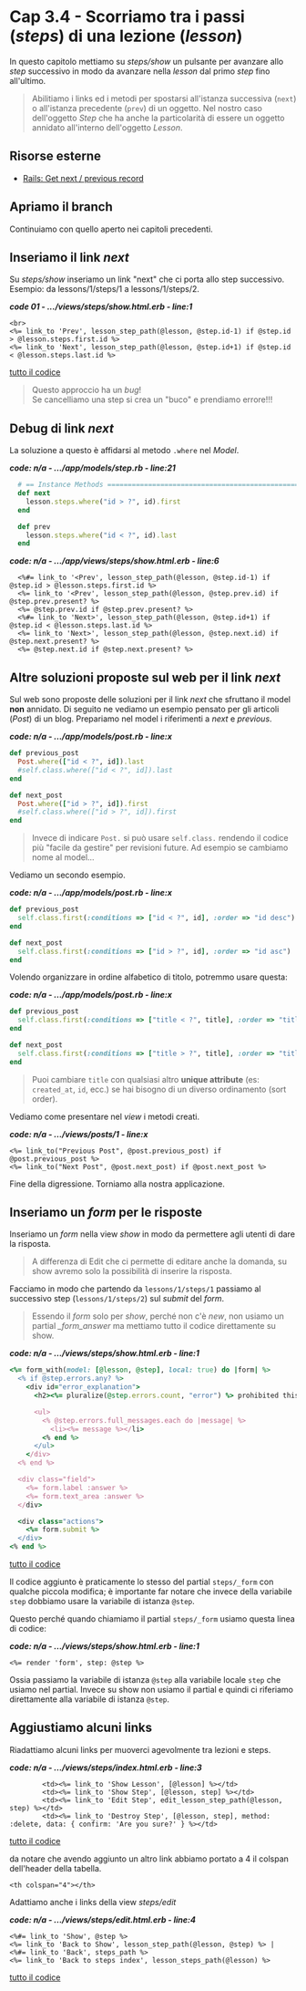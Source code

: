 # <a name="top"></a> Cap 3.4 - Scorriamo tra i passi (*steps*) di una lezione (*lesson*)

In questo capitolo mettiamo su *steps/show* un pulsante per avanzare allo *step* successivo in modo da avanzare nella *lesson* dal primo *step* fino all'ultimo.

> Abilitiamo i links ed i metodi per spostarsi all'istanza successiva (`next`) o all'istanza precedente (`prev`) di un oggetto. Nel nostro caso dell'oggetto *Step* che ha anche la particolarità di essere un oggetto annidato all'interno dell'oggetto *Lesson*.



## Risorse esterne

- [Rails: Get next / previous record](https://stackoverflow.com/questions/7394088/rails-get-next-previous-record)



## Apriamo il branch

Continuiamo con quello aperto nei capitoli precedenti.



## Inseriamo il link *next*

Su *steps/show* inseriamo un link "next" che ci porta allo step successivo.
Esempio: da lessons/1/steps/1 a lessons/1/steps/2.

***code 01 - .../views/steps/show.html.erb - line:1***

```html+erb
<br>
<%= link_to 'Prev', lesson_step_path(@lesson, @step.id-1) if @step.id > @lesson.steps.first.id %>
<%= link_to 'Next', lesson_step_path(@lesson, @step.id+1) if @step.id < @lesson.steps.last.id %>
```

[tutto il codice](https://github.com/flaviobordonidev/leanpubabrandnewcms/blob/master/56-ubuntudream/03-lessons-steps/04_01-views-steps-show.html.erb)


> Questo approccio ha un *bug*! <br/>
> Se cancelliamo una step si crea un "buco" e prendiamo errore!!!



## Debug di link *next*

La soluzione a questo è affidarsi al metodo `.where` nel *Model*.

***code: n/a - .../app/models/step.rb - line:21***

```ruby
  # == Instance Methods =====================================================
  def next
    lesson.steps.where("id > ?", id).first
  end

  def prev
    lesson.steps.where("id < ?", id).last
  end
```


***code: n/a - .../app/views/steps/show.html.erb - line:6***

```html+erb
  <%#= link_to '<Prev', lesson_step_path(@lesson, @step.id-1) if @step.id > @lesson.steps.first.id %>
  <%= link_to '<Prev', lesson_step_path(@lesson, @step.prev.id) if @step.prev.present? %>
  <%= @step.prev.id if @step.prev.present? %>
  <%#= link_to 'Next>', lesson_step_path(@lesson, @step.id+1) if @step.id < @lesson.steps.last.id %>
  <%= link_to 'Next>', lesson_step_path(@lesson, @step.next.id) if @step.next.present? %>
  <%= @step.next.id if @step.next.present? %>
```



## Altre soluzioni proposte sul web per il link *next*

Sul web sono proposte delle soluzioni per il link *next* che sfruttano il model **non** annidato.
Di seguito ne vediamo un esempio pensato per gli articoli (*Post*) di un blog.
Prepariamo nel model i riferimenti a *next* e *previous*.

***code: n/a - .../app/models/post.rb - line:x***

```ruby
def previous_post
  Post.where(["id < ?", id]).last
  #self.class.where(["id < ?", id]).last
end

def next_post
  Post.where(["id > ?", id]).first
  #self.class.where(["id > ?", id]).first
end
```

> Invece di indicare `Post.` si può usare `self.class.` rendendo il codice più "facile da gestire" per revisioni future. Ad esempio se cambiamo nome al model...


Vediamo un secondo esempio.

***code: n/a - .../app/models/post.rb - line:x***

```ruby
def previous_post
  self.class.first(:conditions => ["id < ?", id], :order => "id desc")
end

def next_post
  self.class.first(:conditions => ["id > ?", id], :order => "id asc")
end
```


Volendo organizzare in ordine alfabetico di titolo, potremmo usare questa:

***code: n/a - .../app/models/post.rb - line:x***

```ruby
def previous_post
  self.class.first(:conditions => ["title < ?", title], :order => "title desc")
end

def next_post
  self.class.first(:conditions => ["title > ?", title], :order => "title asc")
end
```

> Puoi cambiare `title` con qualsiasi altro **unique attribute** (es: `created_at`, `id`, ecc.) se hai bisogno di un diverso ordinamento (sort order).


Vediamo come presentare nel *view* i metodi creati.

***code: n/a - .../views/posts/1 - line:x***

```html+erb
<%= link_to("Previous Post", @post.previous_post) if @post.previous_post %>
<%= link_to("Next Post", @post.next_post) if @post.next_post %>
```

Fine della digressione. Torniamo alla nostra applicazione.



## Inseriamo un *form* per le risposte

Inseriamo un *form* nella view *show* in modo da permettere agli utenti di dare la risposta.

> A differenza di Edit che ci permette di editare anche la domanda, su show avremo solo la possibilità di inserire la risposta.

Facciamo in modo che partendo da `lessons/1/steps/1` passiamo al successivo step (`lessons/1/steps/2`) sul *submit* del *form*.

> Essendo il *form* solo per *show*, perché non c'è *new*, non usiamo un partial *_form_answer* ma mettiamo tutto il codice direttamente su show.

***code: n/a - .../views/steps/show.html.erb - line:1***

```ruby
<%= form_with(model: [@lesson, @step], local: true) do |form| %>
  <% if @step.errors.any? %>
    <div id="error_explanation">
      <h2><%= pluralize(@step.errors.count, "error") %> prohibited this step from being saved:</h2>

      <ul>
        <% @step.errors.full_messages.each do |message| %>
          <li><%= message %></li>
        <% end %>
      </ul>
    </div>
  <% end %>

  <div class="field">
    <%= form.label :answer %>
    <%= form.text_area :answer %>
  </div>

  <div class="actions">
    <%= form.submit %>
  </div>
<% end %>
```

[tutto il codice](https://github.com/flaviobordonidev/leanpubabrandnewcms/blob/master/56-ubuntudream/03-lessons-steps/04_01-views-steps-show.html.erb)

Il codice aggiunto è praticamente lo stesso del partial `steps/_form` con qualche piccola modifica;
è importante far notare che invece della variabile `step` dobbiamo usare la variabile di istanza `@step`.

Questo perché quando chiamiamo il partial `steps/_form` usiamo questa linea di codice:

***code: n/a - .../views/steps/show.html.erb - line:1***

```html+erb
<%= render 'form', step: @step %>
```

Ossia passiamo la variabile di istanza `@step` alla variabile locale `step` che usiamo nel partial.
Invece su show non usiamo il partial e quindi ci riferiamo direttamente alla variabile di istanza `@step`.



## Aggiustiamo alcuni links

Riadattiamo alcuni links per muoverci agevolmente tra lezioni e steps.

***code: n/a - .../views/steps/index.html.erb - line:3***

```html+erb
        <td><%= link_to 'Show Lesson', [@lesson] %></td>
        <td><%= link_to 'Show Step', [@lesson, step] %></td>
        <td><%= link_to 'Edit Step', edit_lesson_step_path(@lesson, step) %></td>
        <td><%= link_to 'Destroy Step', [@lesson, step], method: :delete, data: { confirm: 'Are you sure?' } %></td>
```

[tutto il codice](#56-03-02_3all)

da notare che avendo aggiunto un altro link abbiamo portato a 4 il colspan dell'header della tabella.

```
<th colspan="4"></th>
```


Adattiamo anche i links della view *steps/edit*

***code: n/a - .../views/steps/edit.html.erb - line:4***

```html+erb
<%#= link_to 'Show', @step %>
<%= link_to 'Back to Show', lesson_step_path(@lesson, @step) %> |
<%#= link_to 'Back', steps_path %>
<%= link_to 'Back to steps index', lesson_steps_path(@lesson) %>
```

[tutto il codice](#56-03-02_4all)

